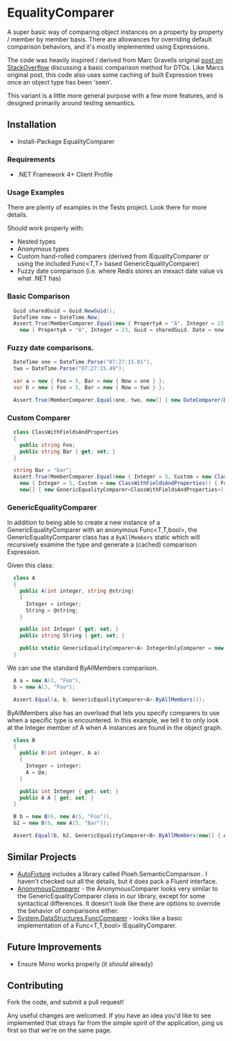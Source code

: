 # EqualityComparer
A super basic way of comparing object instances on a property by property / member by member basis.  There are allowances for overriding default comparison behaviors, and it's mostly implemented using Expressions.

The code was heavily inspired / derived from Marc Gravells original [post on StackOverflow](http://stackoverflow.com/questions/986572/hows-to-quick-check-if-data-transfer-two-objects-have-equal-properties-in-c) discussing a basic comparison method for DTOs.  Like Marcs original post, this code also uses some caching of built Expression trees once an object type has been 'seen'.

This variant is a little more general purpose with a few more features, and is designed primarily around testing semantics.

## Installation

* Install-Package EqualityComparer

### Requirements

* .NET Framework 4+ Client Profile

### Usage Examples

There are plenty of examples in the Tests project.  Look there for more details.

Should work properly with:

* Nested types
* Anonymous types
* Custom hand-rolled comparers (derived from IEqualityComparer or using the included Func<T,T> based GenericEqualityComparer)
* Fuzzy date comparison (i.e. where Redis stores an inexact date value vs what .NET has)

### Basic Comparison
```csharp
  Guid sharedGuid = Guid.NewGuid();
  DateTime now = DateTime.Now;
  Assert.True(MemberComparer.Equal(new { PropertyA = "A", Integer = 23, Guid = sharedGuid, Date = now },
    new { PropertyA = "A", Integer = 23, Guid = sharedGuid, Date = now }));
```

### Fuzzy date comparisons.

```csharp
  DateTime one = DateTime.Parse("07:27:15.01"),
  two = DateTime.Parse("07:27:15.49");

  var a = new { Foo = 5, Bar = new { Now = one } };
  var b = new { Foo = 5, Bar = new { Now = two } };

  Assert.True(MemberComparer.Equal(one, two, new[] { new DateComparer(DateComparisonType.TruncatedToSecond) }));
```

### Custom Comparer

```csharp
  class ClassWithFieldsAndProperties
  {
    public string Foo;
    public string Bar { get; set; }
  }

  string Bar = "bar";
  Assert.True(MemberComparer.Equal(new { Integer = 5, Custom = new ClassWithFieldsAndProperties() { Foo = "456", Bar = Bar } },
    new { Integer = 5, Custom = new ClassWithFieldsAndProperties() { Foo = "4567", Bar = Bar } },
    new[] { new GenericEqualityComparer<ClassWithFieldsAndProperties>((a, b) => a.Bar == b.Bar) }));
```

### GenericEqualityComparer

In addition to being able to create a new instance of a GenericEqualityComparer<T> with an anonymous Func<T,T,bool>, the GenericEqualityComparer class has a ```ByAllMembers``` static 
which will recursively examine the type and generate a (cached) comparison Expression.

Given this class:

```csharp
  class A
  {
    public A(int integer, string @string)
    {
      Integer = integer;
      String = @string;
    }

    public int Integer { get; set; }
    public string String { get; set; }

    public static GenericEqualityComparer<A> IntegerOnlyComparer = new GenericEqualityComparer<A>((a1, a2) => a1.Integer == a2.Integer);
  }
```

We can use the standard ByAllMembers comparison.

```csharp
  A a = new A(3, "Foo"),
  b = new A(3, "Foo");

  Assert.Equal(a, b, GenericEqualityComparer<A>.ByAllMembers());
```

ByAllMembers also has an overload that lets you specify comparers to use when a specific type is encountered.  In this example, we tell it to only look at the Integer member of A when A instances are found in the object graph.

```csharp
  class B
  {
    public B(int integer, A a)
    {
      Integer = integer;
      A = @a;
    }

    public int Integer { get; set; }
    public A A { get; set; }
  }

  B b = new B(6, new A(5, "Foo")),
  b2 = new B(6, new A(5, "Bar"));

  Assert.Equal(b, b2, GenericEqualityComparer<B>.ByAllMembers(new[] { A.IntegerOnlyComparer }));
```

## Similar Projects

* [AutoFixture](http://autofixture.codeplex.com/) includes a library called Ploeh.SemanticComparison .  I haven't checked out all the details, but it does pack a Fluent interface.
* [AnonymousComparer](http://linqcomparer.codeplex.com/) - the AnonymousComparer looks very similar to the GenericEqualityComparer class in our library, except for some syntactical differences.  It doesn't look like there are options to override the behavior of comparisons either. 
* [System.DataStructures.FuncComparer](http://adjunct.codeplex.com/) - looks like a basic implementation of a Func<T,T,bool> IEqualityComparer.

## Future Improvements

* Ensure Mono works properly (it *should* already)

## Contributing

Fork the code, and submit a pull request!  

Any useful changes are welcomed.  If you have an idea you'd like to see implemented that strays far from the simple spirit of the application, ping us first so that we're on the same page.